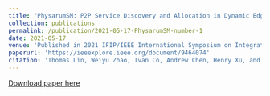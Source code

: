 ```yaml
---
title: "PhysarumSM: P2P Service Discovery and Allocation in Dynamic Edge Networks"
collection: publications
permalink: /publication/2021-05-17-PhysarumSM-number-1
date: 2021-05-17
venue: 'Published in 2021 IFIP/IEEE International Symposium on Integrated Network Management (IM)'
paperurl: 'https://ieeexplore.ieee.org/document/9464074'
citation: 'Thomas Lin, Weiyu Zhao, Ivan Co, Andrew Chen, Henry Xu, and Alberto Leon-Garcia'
---
```


[Download paper here](https://ieeexplore.ieee.org/document/9464074)
